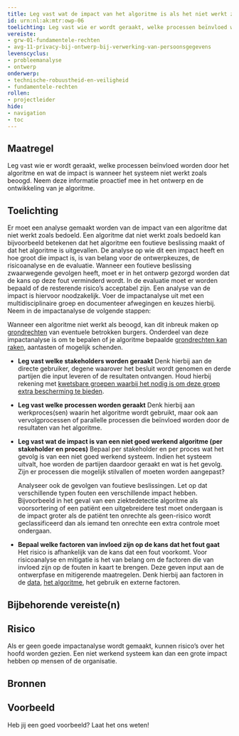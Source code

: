 ```yaml
---
title: Leg vast wat de impact van het algoritme is als het niet werkt zoals beoogd
id: urn:nl:ak:mtr:owp-06
toelichting: Leg vast wie er wordt geraakt, welke processen beïnvloed worden door het algoritme en wat de impact is wanneer het systeem niet werkt zoals beoogd. Neem deze informatie proactief mee in het ontwerp en de ontwikkeling van je algoritme. 
vereiste:
- grw-01-fundamentele-rechten
- avg-11-privacy-bij-ontwerp-bij-verwerking-van-persoonsgegevens
levenscyclus:
- probleemanalyse
- ontwerp
onderwerp:
- technische-robuustheid-en-veiligheid
- fundamentele-rechten
rollen:
- projectleider
hide:
- navigation
- toc
---
```


<!-- tags -->

## Maatregel
Leg vast wie er wordt geraakt, welke processen beïnvloed worden door het algoritme en wat de impact is wanneer het systeem niet werkt zoals beoogd. Neem deze informatie proactief mee in het ontwerp en de ontwikkeling van je algoritme. 

## Toelichting
Er moet een analyse gemaakt worden van de impact van een algoritme dat niet werkt zoals bedoeld. 
Een algoritme dat niet werkt zoals bedoeld kan bijvoorbeeld betekenen dat het algoritme een foutieve beslissing maakt of dat het algoritme is uitgevallen. 
De analyse op wie dit een impact heeft en hoe groot die impact is, is van belang voor de ontwerpkeuzes, de risicoanalyse en de evaluatie. 
Wanneer een foutieve beslissing zwaarwegende gevolgen heeft, moet er in het ontwerp gezorgd worden dat de kans op deze fout verminderd wordt.
In de evaluatie moet er worden bepaald of de resterende risico’s acceptabel zijn. 
Een analyse van de impact is hiervoor noodzakelijk. 
Voer de impactanalyse uit met een multidisciplinaire groep en documenteer afwegingen en keuzes hierbij. Neem in de impactanalyse de volgende stappen:

Wanneer een algoritme niet werkt als beoogd, kan dit inbreuk maken op [grondrechten](../../onderwerpen/fundamentele-rechten.md) van eventuele betrokken burgers. 
Onderdeel van deze impactanalyse is om te bepalen of je algoritme bepaalde [grondrechten kan raken](2-owp-07-afwegen-grondrechten.md), aantasten of mogelijk schenden. 

- **Leg vast welke stakeholders worden geraakt**
Denk hierbij aan de directe gebruiker, degene waarover het besluit wordt genomen en derde partijen die input leveren of de resultaten ontvangen. Houd hierbij rekening met [kwetsbare groepen waarbij het nodig is om deze groep extra bescherming te bieden](2-owp-07-afwegen-grondrechten.md). 

- **Leg vast welke processen worden geraakt**
Denk hierbij aan werkproces(sen) waarin het algoritme wordt gebruikt, maar ook aan vervolgprocessen of parallelle processen die beïnvloed worden door de resultaten van het algoritme.

- **Leg vast wat de impact is van een niet goed werkend algoritme (per stakeholder en proces)**
Bepaal per stakeholder en per proces wat het gevolg is van een niet goed werkend systeem. Indien het systeem uitvalt, hoe worden de partijen daardoor geraakt en wat is het gevolg. Zijn er processen die mogelijk stilvallen of moeten worden aangepast?  

    Analyseer ook de gevolgen van foutieve beslissingen. 
    Let op dat verschillende typen fouten een verschillende impact hebben. 
    Bijvoorbeeld in het geval van een ziektedetectie algoritme als voorsortering of een patiënt een uitgebreidere test moet ondergaan is de impact groter als de patiënt ten onrechte als geen-risico wordt geclassificeerd dan als iemand ten onrechte een extra controle moet ondergaan. 

- **Bepaal welke factoren van invloed zijn op de kans dat het fout gaat**
Het risico is afhankelijk van de kans dat een fout voorkomt. Voor risicoanalyse en mitigatie is het van belang om de factoren die van invloed zijn op de fouten in kaart te brengen. Deze geven input aan de ontwerpfase en mitigerende maatregelen. Denk hierbij aan factoren in de [data](3-dat-01-datakwaliteit.md), [het algoritme](2-owp-05-soort-algoritme.md), het gebruik en externe factoren. 


## Bijbehorende vereiste(n)

<!-- list_vereisten_on_maatregelen_page -->

## Risico
Als er geen goede impactanalyse wordt gemaakt, kunnen risico’s over het hoofd worden gezien. Een niet werkend systeem kan dan een grote impact hebben op mensen of de organisatie. 

## Bronnen


## Voorbeeld

Heb jij een goed voorbeeld? Laat het ons weten!

